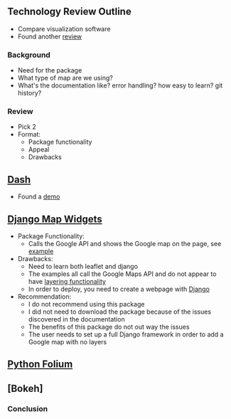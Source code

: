 ## Technology Review Outline 

- Compare visualization software 
- Found another [review](https://blog.modeanalytics.com/python-data-visualization-libraries/)

### Background

- Need for the package
- What type of map are we using? 
- What's the documentation like? error handling? how easy to learn? git history? 

### Review 

- Pick 2 
- Format:
    - Package functionality
    - Appeal
    - Drawbacks 

## [Dash](https://plot.ly/products/dash/)

- Found a [demo](https://github.com/plotly/dash-uber-rides-demo)

## [Django Map Widgets](https://github.com/erdem/django-map-widgets)

* Package Functionality:
    - Calls the Google API and shows the Google map on the page, see [example](http://django-map-widgets.readthedocs.io/en/latest/widgets/point_field_map_widgets.html#preview)
* Drawbacks: 
    - Need to learn both leaflet and django 
    - The examples all call the Google Maps API and do not appear to have [layering functionality](http://django-map-widgets.readthedocs.io/en/latest/widgets/google_static_overlay_map_widget.html)
    - In order to deploy, you need to create a webpage with [Django](https://docs.djangoproject.com/en/2.0/intro/tutorial01/)
* Recommendation:
    - I do not recommend using this package
    - I did not need to download the package because of the issues discovered in the documentation
    - The benefits of this package do not out way the issues
    - The user needs to set up a full Django framework in order to add a Google map with no layers

## [Python Folium](http://python-visualization.github.io/folium/)

## [Bokeh]

### Conclusion 


